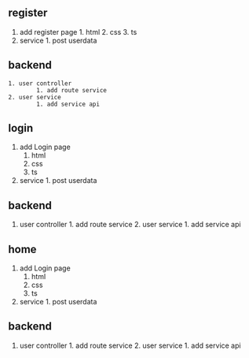 ## register
  1. add register page
    1. html
    2. css
    3. ts
  2. service
    1. post userdata
## backend
    1. user controller
            1. add route service
    2. user service
            1. add service api
## login
 1. add Login page
    1. html
    2. css
    3. ts
  2. service
    1. post userdata
## backend
1. user controller
            1. add route service
    2. user service
            1. add service api
## home
 1. add Login page
    1. html
    2. css
    3. ts
  2. service
    1. post userdata
## backend
1. user controller
            1. add route service
    2. user service
            1. add service api